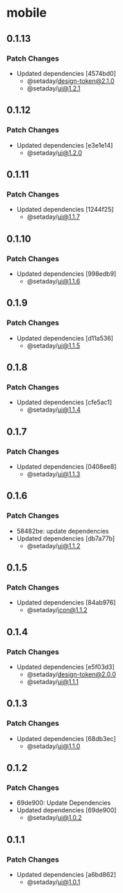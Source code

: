# mobile

## 0.1.13

### Patch Changes

- Updated dependencies [4574bd0]
  - @setaday/design-token@2.1.0
  - @setaday/ui@1.2.1

## 0.1.12

### Patch Changes

- Updated dependencies [e3e1e14]
  - @setaday/ui@1.2.0

## 0.1.11

### Patch Changes

- Updated dependencies [1244f25]
  - @setaday/ui@1.1.7

## 0.1.10

### Patch Changes

- Updated dependencies [998edb9]
  - @setaday/ui@1.1.6

## 0.1.9

### Patch Changes

- Updated dependencies [d11a536]
  - @setaday/ui@1.1.5

## 0.1.8

### Patch Changes

- Updated dependencies [cfe5ac1]
  - @setaday/ui@1.1.4

## 0.1.7

### Patch Changes

- Updated dependencies [0408ee8]
  - @setaday/ui@1.1.3

## 0.1.6

### Patch Changes

- 58482be: update dependencies
- Updated dependencies [db7a77b]
  - @setaday/ui@1.1.2

## 0.1.5

### Patch Changes

- Updated dependencies [84ab976]
  - @setaday/icon@1.1.2

## 0.1.4

### Patch Changes

- Updated dependencies [e5f03d3]
  - @setaday/design-token@2.0.0
  - @setaday/ui@1.1.1

## 0.1.3

### Patch Changes

- Updated dependencies [68db3ec]
  - @setaday/ui@1.1.0

## 0.1.2

### Patch Changes

- 69de900: Update Dependencies
- Updated dependencies [69de900]
  - @setaday/ui@1.0.2

## 0.1.1

### Patch Changes

- Updated dependencies [a6bd862]
  - @setaday/ui@1.0.1
